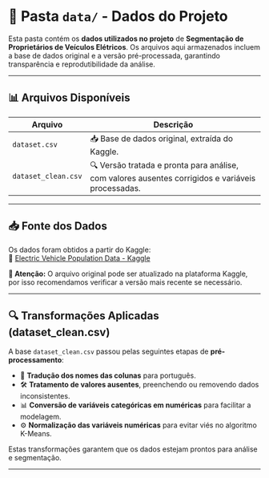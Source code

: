 # 📂 Pasta `data/` - Dados do Projeto

Esta pasta contém os **dados utilizados no projeto** de **Segmentação de Proprietários de Veículos Elétricos**. Os arquivos aqui armazenados incluem a base de dados original e a versão pré-processada, garantindo transparência e reprodutibilidade da análise.

---

## 📊 **Arquivos Disponíveis**
| Arquivo                  | Descrição |
|--------------------------|--------------------------------------------------------------------------------------|
| `dataset.csv`           | 📥 Base de dados original, extraída do Kaggle. |
| `dataset_clean.csv`     | 🔍 Versão tratada e pronta para análise, com valores ausentes corrigidos e variáveis processadas. |

---

## 📥 **Fonte dos Dados**
Os dados foram obtidos a partir do Kaggle:  
🔗 [Electric Vehicle Population Data - Kaggle](https://www.kaggle.com/datasets/mzohaibzeeshan/electric-vehicle-population-data-messy-data)  

**📌 Atenção:** O arquivo original pode ser atualizado na plataforma Kaggle, por isso recomendamos verificar a versão mais recente se necessário.

---

## 🔍 **Transformações Aplicadas (dataset_clean.csv)**
A base `dataset_clean.csv` passou pelas seguintes etapas de **pré-processamento**:
- 🚀 **Tradução dos nomes das colunas** para português.
- 🛠️ **Tratamento de valores ausentes**, preenchendo ou removendo dados inconsistentes.
- 📊 **Conversão de variáveis categóricas em numéricas** para facilitar a modelagem.
- ⚙️ **Normalização das variáveis numéricas** para evitar viés no algoritmo K-Means.

Estas transformações garantem que os dados estejam prontos para análise e segmentação.

---
